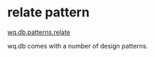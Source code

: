 relate pattern
==============

[wq.db.patterns.relate]

wq.db comes with a number of design patterns.

[wq.db.patterns.relate]: https://github.com/wq/wq.db/blob/master/patterns/relate
